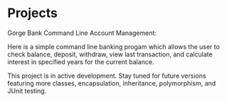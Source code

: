 # Projects
Gorge Bank Command Line Account Management: 

Here is a simple command line banking progam which allows the user to check balance, deposit, withdraw, view last transaction, and calculate interest in specified 
years for the current balance.  

This project is in active development.  Stay tuned for future versions featuring more classes, encapsulation, inheritance, polymorphism, and JUnit testing.   
